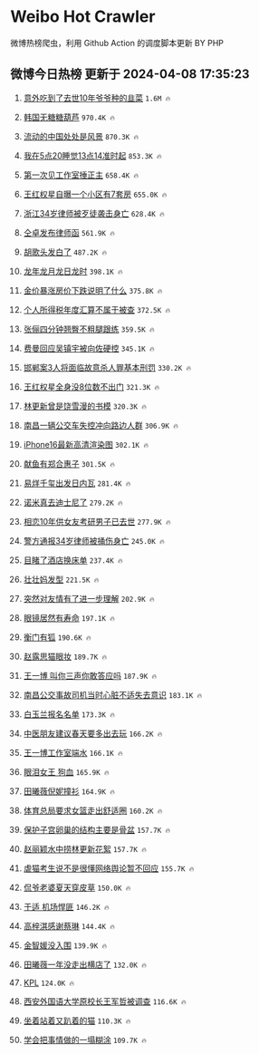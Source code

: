 # Weibo Hot Crawler 



微博热榜爬虫，利用 Github Action 的调度脚本更新 BY PHP 


## 微博今日热榜 更新于 2024-04-08 17:35:23 
1. [意外吃到了去世10年爷爷种的韭菜](https://s.weibo.com/weibo?q=%23%E6%84%8F%E5%A4%96%E5%90%83%E5%88%B0%E4%BA%86%E5%8E%BB%E4%B8%9610%E5%B9%B4%E7%88%B7%E7%88%B7%E7%A7%8D%E7%9A%84%E9%9F%AD%E8%8F%9C%23&t=31&band_rank=1&Refer=top) `1.6M 🔥` 

1. [韩国无糖糖葫芦](https://s.weibo.com/weibo?q=%E9%9F%A9%E5%9B%BD%E6%97%A0%E7%B3%96%E7%B3%96%E8%91%AB%E8%8A%A6&t=31&band_rank=2&Refer=top) `970.4K 🔥` 

1. [流动的中国处处是风景](https://s.weibo.com/weibo?q=%23%E6%B5%81%E5%8A%A8%E7%9A%84%E4%B8%AD%E5%9B%BD%E5%A4%84%E5%A4%84%E6%98%AF%E9%A3%8E%E6%99%AF%23&t=31&band_rank=3&Refer=top) `870.3K 🔥` 

1. [我在5点20睡觉13点14准时起](https://s.weibo.com/weibo?q=%E6%88%91%E5%9C%A85%E7%82%B920%E7%9D%A1%E8%A7%8913%E7%82%B914%E5%87%86%E6%97%B6%E8%B5%B7&t=31&band_rank=4&Refer=top) `853.3K 🔥` 

1. [第一次见工作室捶正主](https://s.weibo.com/weibo?q=%23%E7%AC%AC%E4%B8%80%E6%AC%A1%E8%A7%81%E5%B7%A5%E4%BD%9C%E5%AE%A4%E6%8D%B6%E6%AD%A3%E4%B8%BB%23&t=31&band_rank=5&Refer=top) `658.4K 🔥` 

1. [王红权星自曝一个小区有7套房](https://s.weibo.com/weibo?q=%23%E7%8E%8B%E7%BA%A2%E6%9D%83%E6%98%9F%E8%87%AA%E6%9B%9D%E4%B8%80%E4%B8%AA%E5%B0%8F%E5%8C%BA%E6%9C%897%E5%A5%97%E6%88%BF%23&t=31&band_rank=6&Refer=top) `655.0K 🔥` 

1. [浙江34岁律师被歹徒袭击身亡](https://s.weibo.com/weibo?q=%23%E6%B5%99%E6%B1%9F34%E5%B2%81%E5%BE%8B%E5%B8%88%E8%A2%AB%E6%AD%B9%E5%BE%92%E8%A2%AD%E5%87%BB%E8%BA%AB%E4%BA%A1%23&t=31&band_rank=7&Refer=top) `628.4K 🔥` 

1. [仝卓发布律师函](https://s.weibo.com/weibo?q=%23%E4%BB%9D%E5%8D%93%E5%8F%91%E5%B8%83%E5%BE%8B%E5%B8%88%E5%87%BD%23&t=31&band_rank=8&Refer=top) `561.9K 🔥` 

1. [胡歌头发白了](https://s.weibo.com/weibo?q=%23%E8%83%A1%E6%AD%8C%E5%A4%B4%E5%8F%91%E7%99%BD%E4%BA%86%23&t=31&band_rank=9&Refer=top) `487.2K 🔥` 

1. [龙年龙月龙日龙时](https://s.weibo.com/weibo?q=%23%E9%BE%99%E5%B9%B4%E9%BE%99%E6%9C%88%E9%BE%99%E6%97%A5%E9%BE%99%E6%97%B6%23&t=31&band_rank=10&Refer=top) `398.1K 🔥` 

1. [金价暴涨房价下跌说明了什么](https://s.weibo.com/weibo?q=%E9%87%91%E4%BB%B7%E6%9A%B4%E6%B6%A8%E6%88%BF%E4%BB%B7%E4%B8%8B%E8%B7%8C%E8%AF%B4%E6%98%8E%E4%BA%86%E4%BB%80%E4%B9%88&t=31&band_rank=11&Refer=top) `375.8K 🔥` 

1. [个人所得税年度汇算不属于被查](https://s.weibo.com/weibo?q=%23%E4%B8%AA%E4%BA%BA%E6%89%80%E5%BE%97%E7%A8%8E%E5%B9%B4%E5%BA%A6%E6%B1%87%E7%AE%97%E4%B8%8D%E5%B1%9E%E4%BA%8E%E8%A2%AB%E6%9F%A5%23&t=31&band_rank=12&Refer=top) `372.5K 🔥` 

1. [张俪四分钟翘臀不粗腿跟练](https://s.weibo.com/weibo?q=%23%E5%BC%A0%E4%BF%AA%E5%9B%9B%E5%88%86%E9%92%9F%E7%BF%98%E8%87%80%E4%B8%8D%E7%B2%97%E8%85%BF%E8%B7%9F%E7%BB%83%23&t=31&band_rank=13&Refer=top) `359.5K 🔥` 

1. [费曼回应吴镇宇被向佐硬控](https://s.weibo.com/weibo?q=%23%E8%B4%B9%E6%9B%BC%E5%9B%9E%E5%BA%94%E5%90%B4%E9%95%87%E5%AE%87%E8%A2%AB%E5%90%91%E4%BD%90%E7%A1%AC%E6%8E%A7%23&t=31&band_rank=14&Refer=top) `345.1K 🔥` 

1. [邯郸案3人将面临故意杀人罪基本刑罚](https://s.weibo.com/weibo?q=%23%E9%82%AF%E9%83%B8%E6%A1%883%E4%BA%BA%E5%B0%86%E9%9D%A2%E4%B8%B4%E6%95%85%E6%84%8F%E6%9D%80%E4%BA%BA%E7%BD%AA%E5%9F%BA%E6%9C%AC%E5%88%91%E7%BD%9A%23&t=31&band_rank=15&Refer=top) `330.2K 🔥` 

1. [王红权星全身没8位数不出门](https://s.weibo.com/weibo?q=%23%E7%8E%8B%E7%BA%A2%E6%9D%83%E6%98%9F%E5%85%A8%E8%BA%AB%E6%B2%A18%E4%BD%8D%E6%95%B0%E4%B8%8D%E5%87%BA%E9%97%A8%23&t=31&band_rank=16&Refer=top) `321.3K 🔥` 

1. [林更新曾是饶雪漫的书模](https://s.weibo.com/weibo?q=%23%E6%9E%97%E6%9B%B4%E6%96%B0%E6%9B%BE%E6%98%AF%E9%A5%B6%E9%9B%AA%E6%BC%AB%E7%9A%84%E4%B9%A6%E6%A8%A1%23&t=31&band_rank=17&Refer=top) `320.3K 🔥` 

1. [南昌一辆公交车失控冲向路边人群](https://s.weibo.com/weibo?q=%23%E5%8D%97%E6%98%8C%E4%B8%80%E8%BE%86%E5%85%AC%E4%BA%A4%E8%BD%A6%E5%A4%B1%E6%8E%A7%E5%86%B2%E5%90%91%E8%B7%AF%E8%BE%B9%E4%BA%BA%E7%BE%A4%23&t=31&band_rank=18&Refer=top) `306.9K 🔥` 

1. [iPhone16最新高清渲染图](https://s.weibo.com/weibo?q=%23iPhone16%E6%9C%80%E6%96%B0%E9%AB%98%E6%B8%85%E6%B8%B2%E6%9F%93%E5%9B%BE%23&t=31&band_rank=19&Refer=top) `302.1K 🔥` 

1. [献鱼有郑合惠子](https://s.weibo.com/weibo?q=%23%E7%8C%AE%E9%B1%BC%E6%9C%89%E9%83%91%E5%90%88%E6%83%A0%E5%AD%90%23&t=31&band_rank=20&Refer=top) `301.5K 🔥` 

1. [易烊千玺出发日内瓦](https://s.weibo.com/weibo?q=%23%E6%98%93%E7%83%8A%E5%8D%83%E7%8E%BA%E5%87%BA%E5%8F%91%E6%97%A5%E5%86%85%E7%93%A6%23&t=31&band_rank=21&Refer=top) `281.4K 🔥` 

1. [诺米真去迪士尼了](https://s.weibo.com/weibo?q=%23%E8%AF%BA%E7%B1%B3%E7%9C%9F%E5%8E%BB%E8%BF%AA%E5%A3%AB%E5%B0%BC%E4%BA%86%23&t=31&band_rank=22&Refer=top) `279.2K 🔥` 

1. [相恋10年供女友考研男子已去世](https://s.weibo.com/weibo?q=%23%E7%9B%B8%E6%81%8B10%E5%B9%B4%E4%BE%9B%E5%A5%B3%E5%8F%8B%E8%80%83%E7%A0%94%E7%94%B7%E5%AD%90%E5%B7%B2%E5%8E%BB%E4%B8%96%23&t=31&band_rank=23&Refer=top) `277.9K 🔥` 

1. [警方通报34岁律师被捅伤身亡](https://s.weibo.com/weibo?q=%23%E8%AD%A6%E6%96%B9%E9%80%9A%E6%8A%A534%E5%B2%81%E5%BE%8B%E5%B8%88%E8%A2%AB%E6%8D%85%E4%BC%A4%E8%BA%AB%E4%BA%A1%23&t=31&band_rank=24&Refer=top) `245.0K 🔥` 

1. [目睹了酒店换床单](https://s.weibo.com/weibo?q=%23%E7%9B%AE%E7%9D%B9%E4%BA%86%E9%85%92%E5%BA%97%E6%8D%A2%E5%BA%8A%E5%8D%95%23&t=31&band_rank=25&Refer=top) `237.4K 🔥` 

1. [壮壮妈发型](https://s.weibo.com/weibo?q=%23%E5%A3%AE%E5%A3%AE%E5%A6%88%E5%8F%91%E5%9E%8B%23&t=31&band_rank=26&Refer=top) `221.5K 🔥` 

1. [突然对友情有了进一步理解](https://s.weibo.com/weibo?q=%23%E7%AA%81%E7%84%B6%E5%AF%B9%E5%8F%8B%E6%83%85%E6%9C%89%E4%BA%86%E8%BF%9B%E4%B8%80%E6%AD%A5%E7%90%86%E8%A7%A3%23&t=31&band_rank=27&Refer=top) `202.9K 🔥` 

1. [眼镜居然有寿命](https://s.weibo.com/weibo?q=%23%E7%9C%BC%E9%95%9C%E5%B1%85%E7%84%B6%E6%9C%89%E5%AF%BF%E5%91%BD%23&t=31&band_rank=28&Refer=top) `197.1K 🔥` 

1. [衡门有狐](https://s.weibo.com/weibo?q=%E8%A1%A1%E9%97%A8%E6%9C%89%E7%8B%90&t=31&band_rank=29&Refer=top) `190.6K 🔥` 

1. [赵露思猫眼妆](https://s.weibo.com/weibo?q=%E8%B5%B5%E9%9C%B2%E6%80%9D%E7%8C%AB%E7%9C%BC%E5%A6%86&t=31&band_rank=30&Refer=top) `189.7K 🔥` 

1. [王一博 叫你三声你敢答应吗](https://s.weibo.com/weibo?q=%E7%8E%8B%E4%B8%80%E5%8D%9A%20%E5%8F%AB%E4%BD%A0%E4%B8%89%E5%A3%B0%E4%BD%A0%E6%95%A2%E7%AD%94%E5%BA%94%E5%90%97&t=31&band_rank=31&Refer=top) `187.9K 🔥` 

1. [南昌公交事故司机当时心脏不适失去意识](https://s.weibo.com/weibo?q=%23%E5%8D%97%E6%98%8C%E5%85%AC%E4%BA%A4%E4%BA%8B%E6%95%85%E5%8F%B8%E6%9C%BA%E5%BD%93%E6%97%B6%E5%BF%83%E8%84%8F%E4%B8%8D%E9%80%82%E5%A4%B1%E5%8E%BB%E6%84%8F%E8%AF%86%23&t=31&band_rank=32&Refer=top) `183.1K 🔥` 

1. [白玉兰报名名单](https://s.weibo.com/weibo?q=%E7%99%BD%E7%8E%89%E5%85%B0%E6%8A%A5%E5%90%8D%E5%90%8D%E5%8D%95&t=31&band_rank=33&Refer=top) `173.3K 🔥` 

1. [中医朋友建议春天要多出去玩](https://s.weibo.com/weibo?q=%23%E4%B8%AD%E5%8C%BB%E6%9C%8B%E5%8F%8B%E5%BB%BA%E8%AE%AE%E6%98%A5%E5%A4%A9%E8%A6%81%E5%A4%9A%E5%87%BA%E5%8E%BB%E7%8E%A9%23&t=31&band_rank=34&Refer=top) `166.2K 🔥` 

1. [王一博工作室端水](https://s.weibo.com/weibo?q=%23%E7%8E%8B%E4%B8%80%E5%8D%9A%E5%B7%A5%E4%BD%9C%E5%AE%A4%E7%AB%AF%E6%B0%B4%23&t=31&band_rank=35&Refer=top) `166.1K 🔥` 

1. [眼泪女王 狗血](https://s.weibo.com/weibo?q=%E7%9C%BC%E6%B3%AA%E5%A5%B3%E7%8E%8B%20%E7%8B%97%E8%A1%80&t=31&band_rank=36&Refer=top) `165.9K 🔥` 

1. [田曦薇倪妮撞衫](https://s.weibo.com/weibo?q=%23%E7%94%B0%E6%9B%A6%E8%96%87%E5%80%AA%E5%A6%AE%E6%92%9E%E8%A1%AB%23&t=31&band_rank=37&Refer=top) `164.9K 🔥` 

1. [体育总局要求女篮走出舒适圈](https://s.weibo.com/weibo?q=%23%E4%BD%93%E8%82%B2%E6%80%BB%E5%B1%80%E8%A6%81%E6%B1%82%E5%A5%B3%E7%AF%AE%E8%B5%B0%E5%87%BA%E8%88%92%E9%80%82%E5%9C%88%23&t=31&band_rank=38&Refer=top) `160.2K 🔥` 

1. [保护子宫卵巢的结构主要是骨盆](https://s.weibo.com/weibo?q=%E4%BF%9D%E6%8A%A4%E5%AD%90%E5%AE%AB%E5%8D%B5%E5%B7%A2%E7%9A%84%E7%BB%93%E6%9E%84%E4%B8%BB%E8%A6%81%E6%98%AF%E9%AA%A8%E7%9B%86&t=31&band_rank=39&Refer=top) `157.7K 🔥` 

1. [赵丽颖水中捞林更新花絮](https://s.weibo.com/weibo?q=%23%E8%B5%B5%E4%B8%BD%E9%A2%96%E6%B0%B4%E4%B8%AD%E6%8D%9E%E6%9E%97%E6%9B%B4%E6%96%B0%E8%8A%B1%E7%B5%AE%23&t=31&band_rank=40&Refer=top) `157.7K 🔥` 

1. [虐猫考生说不是很懂网络舆论暂不回应](https://s.weibo.com/weibo?q=%23%E8%99%90%E7%8C%AB%E8%80%83%E7%94%9F%E8%AF%B4%E4%B8%8D%E6%98%AF%E5%BE%88%E6%87%82%E7%BD%91%E7%BB%9C%E8%88%86%E8%AE%BA%E6%9A%82%E4%B8%8D%E5%9B%9E%E5%BA%94%23&t=31&band_rank=41&Refer=top) `155.7K 🔥` 

1. [侃爷老婆夏天穿皮草](https://s.weibo.com/weibo?q=%E4%BE%83%E7%88%B7%E8%80%81%E5%A9%86%E5%A4%8F%E5%A4%A9%E7%A9%BF%E7%9A%AE%E8%8D%89&t=31&band_rank=42&Refer=top) `150.0K 🔥` 

1. [于适 机场悍匪](https://s.weibo.com/weibo?q=%E4%BA%8E%E9%80%82%20%E6%9C%BA%E5%9C%BA%E6%82%8D%E5%8C%AA&t=31&band_rank=43&Refer=top) `146.2K 🔥` 

1. [高梓淇感谢蔡琳](https://s.weibo.com/weibo?q=%E9%AB%98%E6%A2%93%E6%B7%87%E6%84%9F%E8%B0%A2%E8%94%A1%E7%90%B3&t=31&band_rank=44&Refer=top) `144.4K 🔥` 

1. [金智媛没入围](https://s.weibo.com/weibo?q=%E9%87%91%E6%99%BA%E5%AA%9B%E6%B2%A1%E5%85%A5%E5%9B%B4&t=31&band_rank=45&Refer=top) `139.9K 🔥` 

1. [田曦薇一年没走出横店了](https://s.weibo.com/weibo?q=%23%E7%94%B0%E6%9B%A6%E8%96%87%E4%B8%80%E5%B9%B4%E6%B2%A1%E8%B5%B0%E5%87%BA%E6%A8%AA%E5%BA%97%E4%BA%86%23&t=31&band_rank=46&Refer=top) `132.0K 🔥` 

1. [KPL](https://s.weibo.com/weibo?q=KPL&t=31&band_rank=47&Refer=top) `124.0K 🔥` 

1. [西安外国语大学原校长王军哲被调查](https://s.weibo.com/weibo?q=%23%E8%A5%BF%E5%AE%89%E5%A4%96%E5%9B%BD%E8%AF%AD%E5%A4%A7%E5%AD%A6%E5%8E%9F%E6%A0%A1%E9%95%BF%E7%8E%8B%E5%86%9B%E5%93%B2%E8%A2%AB%E8%B0%83%E6%9F%A5%23&t=31&band_rank=48&Refer=top) `116.6K 🔥` 

1. [坐着站着又趴着的猫](https://s.weibo.com/weibo?q=%23%E5%9D%90%E7%9D%80%E7%AB%99%E7%9D%80%E5%8F%88%E8%B6%B4%E7%9D%80%E7%9A%84%E7%8C%AB%23&t=31&band_rank=49&Refer=top) `110.3K 🔥` 

1. [学会把事情做的一塌糊涂](https://s.weibo.com/weibo?q=%E5%AD%A6%E4%BC%9A%E6%8A%8A%E4%BA%8B%E6%83%85%E5%81%9A%E7%9A%84%E4%B8%80%E5%A1%8C%E7%B3%8A%E6%B6%82&t=31&band_rank=50&Refer=top) `109.7K 🔥` 

